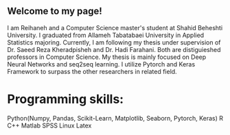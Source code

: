 

## Welcome to my page!


I am Reihaneh and a Computer Science master's student at Shahid Beheshti University. I graduated from Allameh Tabatabaei University in Applied Statistics majoring.
Currently, I am following my thesis under supervision of Dr. Saeed Reza Kheradpisheh and Dr. Hadi Farahani. Both are distiguieshed professors in Computer Science.
My thesis is mainly focused on Deep Neural Networks and seq2seq learning. I utilize Pytorch and Keras Framework to surpass the other researchers in related field.

# Programming skills:
Python(Numpy, Pandas, Scikit-Learn, Matplotlib, Seaborn, Pytorch, Keras)
R
C++
Matlab
SPSS
Linux
Latex


